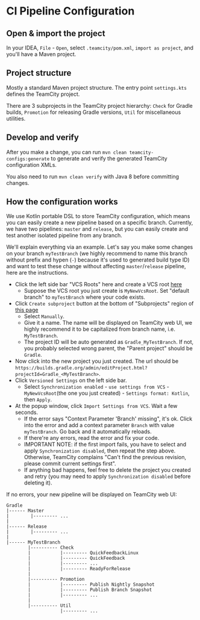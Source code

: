 # CI Pipeline Configuration

## Open & import the project

In your IDEA, `File` - `Open`, select `.teamcity/pom.xml`, `import as project`, and you'll have a Maven project.

## Project structure

Mostly a standard Maven project structure. The entry point `settings.kts` defines the TeamCity project.

There are 3 subprojects in the TeamCity project hierarchy: `Check` for Gradle builds, `Promotion` for releasing Gradle versions, `Util` for miscellaneous utilities.

## Develop and verify

After you make a change, you can run `mvn clean teamcity-configs:generate` to generate and verify the generated TeamCity configuration XMLs.

You also need to run `mvn clean verify` with Java 8 before committing changes.

## How the configuration works

We use Kotlin portable DSL to store TeamCity configuration, which means you can easily create a new pipeline
based on a specific branch. Currently, we have two pipelines: `master` and `release`, but you can easily create
and test another isolated pipeline from any branch. 

We'll explain everything via an example. Let's say you make some changes on your branch `myTestBranch`
(we highly recommend to name this branch without prefix and hypen (`-`) because it's used to generated build type ID) and want to
test these change without affecting `master`/`release` pipeline, here are the instructions.

- Click the left side bar "VCS Roots" here and create a VCS root [here](https://builds.gradle.org/admin/editProject.html?projectId=Gradle&cameFromUrl=%2Fproject.html%3FprojectId%3DGradle%26tab%3DprojectOverview%26branch_Gradle_Master_Check%3Dmaster)
  - Suppose the VCS root you just create is `MyNewVcsRoot`. Set "default branch" to `myTestBranch` where your code exists.
- Click `Create subproject` button at the bottom of "Subprojects" region of [this page](https://builds.gradle.org/admin/editProject.html?projectId=Gradle&tab=projectGeneralTab)
  - Select `Manually`.
  - Give it a name. The name will be displayed on TeamCity web UI, we highly recommend it to be capitalized from branch name, i.e. `MyTestBranch`.
  - The project ID will be auto generated as `Gradle_MyTestBranch`. If not, you probably selected wrong parent, the "Parent project" should be `Gradle`.
- Now click into the new project you just created. The url should be `https://builds.gradle.org/admin/editProject.html?projectId=Gradle_<MyTestBranch>`.
- Click `Versioned Settings` on the left side bar.
  - Select `Synchronization enabled` - `use settings from VCS` - `MyNewVcsRoot`(the one you just created) - `Settings format: Kotlin`, then `Apply`.
- At the popup window, click `Import Settings from VCS`. Wait a few seconds. 
  - If the error says "Context Parameter 'Branch' missing", it's ok. Click into the error and add a context parameter `Branch` with value `myTestBranch`. Go back and it automatically reloads.
  - If there're any errors, read the error and fix your code.
  - IMPORTANT NOTE: if the first import fails, you have to select and apply `Synchronization disabled`, then repeat the step above.
    Otherwise, TeamCity complains "Can't find the previous revision, please commit current settings first".
  - If anything bad happens, feel free to delete the project you created and retry (you may need to apply `Synchronization disabled` before deleting it).  
    
If no errors, your new pipeline will be displayed on TeamCity web UI:

```
Gradle
|------ Master
|        |--------- ...
|
|------ Release
|        |--------- ...
|                
|------ MyTestBranch
        |---------- Check
        |           |--------- QuickFeedbackLinux
        |           |--------- QuickFeedback
        |           |--------- ...
        |           |--------- ReadyForRelease
        |
        |---------- Promotion
        |           |--------- Publish Nightly Snapshot
        |           |--------- Publish Branch Snapshot
        |           |--------- ...
        |
        |---------- Util
                    |--------- ...
```


